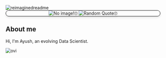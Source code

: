 <img src="https://myreadme.vercel.app/api/embed/ayushpratapsingh1?panels=userstatistics,toprepositories,toplanguages,commitgraph" alt="reimaginedreadme" />
<div align="center" style="border-radius: 10px; border: 1px solid black; box-shadow: 0 4px 6px rgba(0, 0, 0, 0.1);">
    <picture>
        <source media="(prefers-color-scheme: dark)" srcset="https://wallpapercg.com/media/ts_orig/7693.webp">
        <source media="(prefers-color-scheme: light)" srcset="https://cdn.incollect.com/sites/default/files/zoom/CAROLINA-ALOTUS-Colorful-morning-Abstract-painting-2021-687370-3389413.png">
        <img alt="No image!🙄" src="https://user-images.githubusercontent.com/25423296/163456779-a8556205-d0a5-45e2-ac17-42d089e3c3f8.png" style="box-shadow: 0 2px 4px rgba(0, 0, 0, 0.1);">
    </picture>
    <img alt="Random Quote🙄" src="https://github-readme-quotes-bay.vercel.app/quote?theme=dark&font=Redressed&animation=grow_out_in" style="box-shadow: 0 2px 4px rgba(0, 0, 0, 0.1);">
</div>

## About me

Hi, I'm Ayush, an evolving Data Scientist.

<img src="https://github-readme-stats.vercel.app/api/top-langs?username=ayushpratapsingh1&show_icons=true&locale=en&layout=compact&theme=chartreuse-dark" alt="ovi" />
